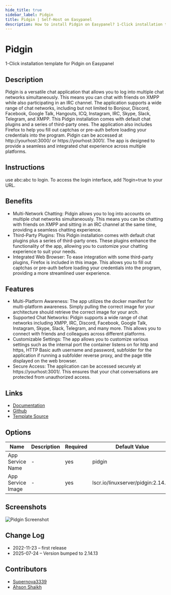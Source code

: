 ```yaml
---
hide_title: true
sidebar_label: Pidgin
title: Pidgin | Self-Host on Easypanel
description: How to install Pidgin on Easypanel? 1-Click installation template for Pidgin on Easypanel
---
```


<!-- generated -->

# Pidgin

1-Click installation template for Pidgin on Easypanel

## Description

Pidgin is a versatile chat application that allows you to log into multiple chat networks simultaneously. This means you can chat with friends on XMPP while also participating in an IRC channel. The application supports a wide range of chat networks, including but not limited to Bonjour, Discord, Facebook, Google Talk, Hangouts, ICQ, Instagram, IRC, Skype, Slack, Telegram, and XMPP. This Pidgin installation comes with default chat plugins and a series of third-party ones. The application also includes Firefox to help you fill out captchas or pre-auth before loading your credentials into the program. Pidgin can be accessed at http://yourhost:3000/ or https://yourhost:3001/. The app is designed to provide a seamless and integrated chat experience across multiple platforms.

## Instructions

use abc:abc to login. To access the login interface, add ?login=true to your URL.

## Benefits

- Multi-Network Chatting: Pidgin allows you to log into accounts on multiple chat networks simultaneously. This means you can be chatting with friends on XMPP and sitting in an IRC channel at the same time, providing a seamless chatting experience.
- Third-Party Plugins: This Pidgin installation comes with default chat plugins plus a series of third-party ones. These plugins enhance the functionality of the app, allowing you to customize your chatting experience to suit your needs.
- Integrated Web Browser: To ease integration with some third-party plugins, Firefox is included in this image. This allows you to fill out captchas or pre-auth before loading your credentials into the program, providing a more streamlined user experience.

## Features

- Multi-Platform Awareness: The app utilizes the docker manifest for multi-platform awareness. Simply pulling the correct image for your architecture should retrieve the correct image for your arch.
- Supported Chat Networks: Pidgin supports a wide range of chat networks including XMPP, IRC, Discord, Facebook, Google Talk, Instagram, Skype, Slack, Telegram, and many more. This allows you to connect with friends and colleagues across different platforms.
- Customizable Settings: The app allows you to customize various settings such as the internal port the container listens on for http and https, HTTP Basic auth username and password, subfolder for the application if running a subfolder reverse proxy, and the page title displayed on the web browser.
- Secure Access: The application can be accessed securely at https://yourhost:3001/. This ensures that your chat conversations are protected from unauthorized access.

## Links

- [Documentation](https://docs.linuxserver.io/images/docker-pidgin)
- [Github](https://github.com/linuxserver/docker-pidgin)
- [Template Source](https://github.com/easypanel-io/templates/tree/main/templates/pidgin)

## Options

Name | Description | Required | Default Value
-|-|-|-
App Service Name | - | yes | pidgin
App Service Image | - | yes | lscr.io/linuxserver/pidgin:2.14.13

## Screenshots

![Pidgin Screenshot](./assets/screenshot.png)

## Change Log

- 2022-11-23 – first release
- 2025-07-24 – Version bumped to 2.14.13

## Contributors

- [Supernova3339](https://github.com/Supernova3339)
- [Ahson Shaikh](https://github.com/Ahson-Shaikh)
